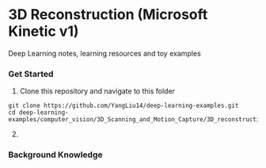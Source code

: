 # 3D Reconstruction (Microsoft Kinetic v1)
Deep Learning notes, learning resources and toy examples

### Get Started
1. Clone this repository and navigate to this folder
```
git clone https://github.com/YangLiu14/deep-learning-examples.git
cd deep-learning-examples/computer_vision/3D_Scanning_and_Motion_Capture/3D_reconstruction/
```

2. 

### Background Knowledge
